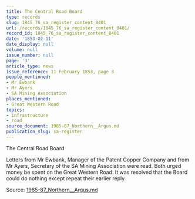 ```yaml
---
title: The Central Road Board
type: records
slug: 1845_76_sa_register_content_8401
url: /records/1845_76_sa_register_content_8401/
record_id: 1845_76_sa_register_content_8401
date: '1853-02-11'
date_display: null
volume: null
issue_number: null
page: '3'
article_type: news
issue_reference: 11 February 1853, page 3
people_mentioned:
- Mr Ewbank
- Mr Ayers
- SA Mining Association
places_mentioned:
- Great Western Road
topics:
- infrastructure
- road
source_document: 1985-87_Northern__Argus.md
publication_slug: sa-register
---
```


The Central Road Board

Letters from Mr Ewbank, Manager of the Patent Copper Company and from Mr Ayers, Secretary of the SA Mining Association were read.  Both urged money be spent on the Great Western Road.  It was resolved that the Board could do nothing except repeat their earlier reply.

Source: [1985-87_Northern__Argus.md](/downloads/markdown/1985-87_Northern__Argus.md)
